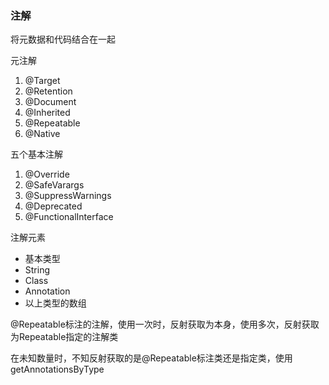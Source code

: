 ### 注解

将元数据和代码结合在一起

元注解

1. @Target
2. @Retention
3. @Document
4. @Inherited
5. @Repeatable
6. @Native

五个基本注解

1. @Override
2. @SafeVarargs
3. @SuppressWarnings
4. @Deprecated
5. @FunctionalInterface

注解元素

* 基本类型
* String
* Class
* Annotation
* 以上类型的数组

@Repeatable标注的注解，使用一次时，反射获取为本身，使用多次，反射获取为Repeatable指定的注解类

在未知数量时，不知反射获取的是@Repeatable标注类还是指定类，使用getAnnotationsByType

